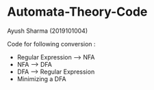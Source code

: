 # Automata-Theory-Code

Ayush Sharma (2019101004)

Code for following conversion : 
* Regular Expression -->  NFA
* NFA --> DFA
* DFA --> Regular Expression
* Minimizing a DFA
